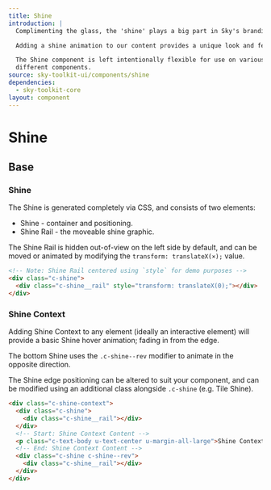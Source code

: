```yaml
---
title: Shine
introduction: |
  Complimenting the glass, the 'shine' plays a big part in Sky's branding.

  Adding a shine animation to our content provides a unique look and feel.

  The Shine component is left intentionally flexible for use on various
  different components.
source: sky-toolkit-ui/components/shine
dependencies:
  - sky-toolkit-core
layout: component
---
```


# Shine

## Base

### Shine

The Shine is generated completely via CSS, and consists of two elements:

* Shine - container and positioning.
* Shine Rail - the moveable shine graphic.

The Shine Rail is hidden out-of-view on the left side by default, and can be
moved or animated by modifying the `transform: translateX(×);` value.

```html { "theme": "dark" }
<!-- Note: Shine Rail centered using `style` for demo purposes -->
<div class="c-shine">
  <div class="c-shine__rail" style="transform: translateX(0);"></div>
</div>
```

### Shine Context

Adding Shine Context to any element (ideally an interactive element) will
provide a basic Shine hover animation; fading in from the edge.

The bottom Shine uses the `.c-shine--rev` modifier to animate in the opposite
direction.

The Shine edge positioning can be altered to suit your component, and can be
modified using an additional class alongside `.c-shine` (e.g. Tile Shine).

```html { "theme": "dark", "container": "flush" }
<div class="c-shine-context">
  <div class="c-shine">
    <div class="c-shine__rail"></div>
  </div>
  <!-- Start: Shine Context Content -->
  <p class="c-text-body u-text-center u-margin-all-large">Shine Context</p>
  <!-- End: Shine Context Content -->
  <div class="c-shine c-shine--rev">
    <div class="c-shine__rail"></div>
  </div>
</div>
```
